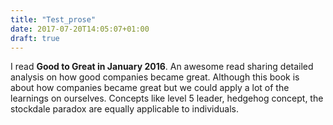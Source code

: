 ```yaml
---
title: "Test_prose"
date: 2017-07-20T14:05:07+01:00
draft: true
---
```


I read **Good to Great in January 2016**. An awesome read sharing detailed analysis on how good companies became great. Although this book is about how companies became great but we could apply a lot of the learnings on ourselves. Concepts like level 5 leader, hedgehog concept, the stockdale paradox are equally applicable to individuals.
